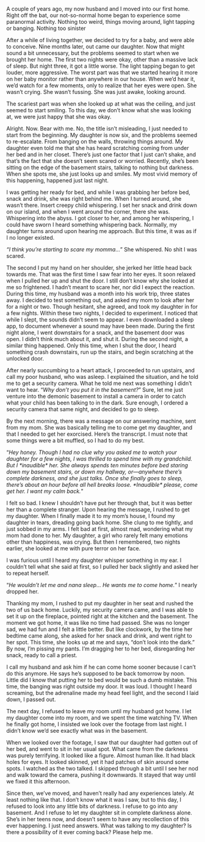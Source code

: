 A couple of years ago, my now husband and I moved into our first home. Right off the bat, our not-so-normal home began to experience some paranormal activity. Nothing too weird, things moving around, light tapping or banging. Nothing too sinister

After a while of living together, we decided to try for a baby, and were able to conceive. Nine months later, out came our daughter. Now that might sound a bit unnecessary, but the problems seemed to start when we brought her home. The first two nights were okay, other than a massive lack of sleep. But night three, it got a little worse. The light tapping began to get louder, more aggressive. The worst part was that we started hearing it more on her baby monitor rather than anywhere in our house. When we’d hear it, we’d watch for a few moments, only to realize that her eyes were open. She wasn’t crying. She wasn’t fussing. She was just awake, looking around.

The scariest part was when she looked up at what was the ceiling, and just seemed to start smiling. To this day, we don’t know what she was looking at, we were just happy that she was okay.

Alright. Now. Bear with me. No, the title isn’t misleading, I just needed to start from the beginning. My daughter is now six, and the problems seemed to re-escalate. From banging on the walls, throwing things around. My daughter even told me that she has heard scratching coming from under her bed and in her closet. There’s just one factor that I just can’t shake, and that’s the fact that she doesn’t seem scared or worried. Recently, she’s been sitting on the edge of the basement stairs, talking to nothing but darkness. When she spots me, she just looks up and smiles. My most vivid memory of this happening, happened just last night.

I was getting her ready for bed, and while I was grabbing her before bed, snack and drink, she was right behind me. When I turned around, she wasn’t there. Insert creepy child whispering. I set her snack and drink down on our island, and when I went around the corner, there she was.  Whispering into the abyss. I got closer to her, and among her whispering, I could have sworn I heard something whispering back. Normally, my daughter turns around upon hearing me approach. But this time, it was as if I no longer existed.

*“I think you’re starting to scare my momma…*” She whispered. No shit I was scared.

The second I put my hand on her shoulder, she jerked her little head back towards me. That was the first time I saw fear into her eyes. It soon relaxed when I pulled her up and shut the door. I still don’t know why she looked at me so frightened. I hadn’t meant to scare her, nor did I expect the reaction. During this time, my husband was a month into his work trip, three states away. I decided to test something out, and asked my mom to look after her for a night or two. Though hesitant, she agreed, and took my daughter in for a few nights. Within these two nights, I decided to experiment. I noticed that while I slept, the sounds didn’t seem to appear. I even downloaded a sleep app, to document whenever a sound may have been made. During the first night alone, I went downstairs for a snack, and the basement door was open.  I didn’t think much about it, and shut it. During the second night, a similar thing happened. Only this time, when I shut the door, I heard something crash downstairs, run up the stairs, and begin scratching at the unlocked door.

After nearly succumbing to a heart attack, I proceeded to run upstairs, and call my poor husband, who was asleep. I explained the situation, and he told me to get a security camera. What he told me next was something I didn’t want to hear. “*Why don’t you put it in the basement?*” Sure, let me just venture into the demonic basement to install a camera in order to catch what your child has been talking to in the dark. Sure enough, I ordered a security camera that same night, and decided to go to sleep.

By the next morning, there was a message on our answering machine, sent from my mom. She was basically telling me to come get my daughter, and that I needed to get her exorcised. Here’s the transcript. I must note that some things were a bit muffled, so I had to do my best.

“*Hey honey. Though I had no clue why you asked me to watch your daughter for a few nights, I was thrilled to spend time with my grandchild. But I \*inaudible\* her. She always spends ten minutes before bed staring down my basement stairs, or down my hallway, or—anywhere there’s complete darkness, and she just talks. Once she finally goes to sleep, there’s about an hour before all hell breaks loose. \*Inaudible\* please, come get her. I want my calm back.*”

I felt so bad. I knew I shouldn’t have put her through that, but it was better her than a complete stranger. Upon  hearing the message, I rushed to get my daughter. When I finally made it to my mom’s house, I found my daughter in tears, dreading going back home. She clung to me tightly, and just sobbed in my arms. I felt bad at first, almost mad, wondering what my mom had done to her. My daughter, a girl who rarely felt many emotions other than happiness, was crying. But then I remembered, two nights earlier, she looked at me with pure terror on her face.

I was furious until I heard my daughter whisper something in my ear. I couldn’t tell what she said at first, so I pulled her back slightly and asked her to repeat herself.

“*He wouldn’t let me and nana sleep… He wants me to come home.*” I nearly dropped her.

Thanking my mom, I rushed to put my daughter in her seat and rushed the two of us back home. Luckily, my security camera came, and I was able to set it up on the fireplace, pointed right at the kitchen and the basement. The moment we got home, it was like no time had passed. She was no longer sad, we had fun and I felt a little better. But like clockwork, by the time her bedtime came along, she asked for her snack and drink, and went right to her spot. This time, she looks up at me and says, “don’t look into the dark.” By now, I’m pissing my pants. I’m dragging her to her bed, disregarding her snack, ready to call a priest.

I call my husband and ask him if he can come home sooner because I can’t do this anymore. He says he’s supposed to be back tomorrow by noon. Little did I know that putting her to bed would be such a dumb mistake. This time, the banging was right outside my door. It was loud. I thought I heard screaming, but the adrenaline made my head feel light, and the second I laid down, I passed out.

The next day, I refused to leave my room until my husband got home. I let my daughter come into my room, and we spent the time watching TV. When he finally got home, I insisted we look over the footage from last night. I didn’t know we’d see exactly what was in the basement.

When we looked over the footage, I saw that our daughter had gotten out of her bed, and went to sit in her usual spot. What came from the darkness was purely terrifying. It looked like a figure. Almost human like. It had black holes for eyes. It looked skinned, yet it had patches of skin around some spots. I watched as the two talked. I skipped through a bit until I see her nod and walk toward the camera, pushing it downwards. It stayed that way until we fixed it this afternoon.

Since then, we’ve moved, and haven’t really had any experiences lately. At least nothing like that. I don’t know what it was I saw, but to this day, I refused to look into any little bits of darkness. I refuse to go into any basement. And I refuse to let my daughter sit in complete darkness alone. She’s in her teens now, and doesn’t seem to have any recollection of this ever happening. I just need answers. What was talking to my daughter? Is there a possibility of it ever coming back?  Please help me.